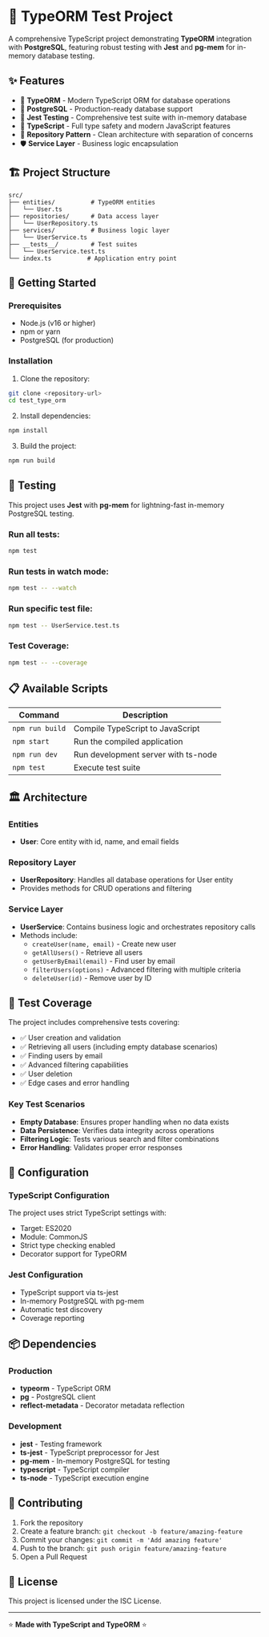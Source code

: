 # 🚀 TypeORM Test Project

A comprehensive TypeScript project demonstrating **TypeORM** integration with **PostgreSQL**, featuring robust testing with **Jest** and **pg-mem** for in-memory database testing.

## ✨ Features

- 🎯 **TypeORM** - Modern TypeScript ORM for database operations
- 🐘 **PostgreSQL** - Production-ready database support
- 🧪 **Jest Testing** - Comprehensive test suite with in-memory database
- 📝 **TypeScript** - Full type safety and modern JavaScript features
- 🔄 **Repository Pattern** - Clean architecture with separation of concerns
- 🛡️ **Service Layer** - Business logic encapsulation

## 🏗️ Project Structure

```
src/
├── entities/          # TypeORM entities
│   └── User.ts
├── repositories/      # Data access layer
│   └── UserRepository.ts
├── services/          # Business logic layer
│   └── UserService.ts
├── __tests__/         # Test suites
│   └── UserService.test.ts
└── index.ts          # Application entry point
```

## 🚀 Getting Started

### Prerequisites

- Node.js (v16 or higher)
- npm or yarn
- PostgreSQL (for production)

### Installation

1. Clone the repository:
```bash
git clone <repository-url>
cd test_type_orm
```

2. Install dependencies:
```bash
npm install
```

3. Build the project:
```bash
npm run build
```

## 🧪 Testing

This project uses **Jest** with **pg-mem** for lightning-fast in-memory PostgreSQL testing.

### Run all tests:
```bash
npm test
```

### Run tests in watch mode:
```bash
npm test -- --watch
```

### Run specific test file:
```bash
npm test -- UserService.test.ts
```

### Test Coverage:
```bash
npm test -- --coverage
```

## 📋 Available Scripts

| Command | Description |
|---------|-------------|
| `npm run build` | Compile TypeScript to JavaScript |
| `npm start` | Run the compiled application |
| `npm run dev` | Run development server with ts-node |
| `npm test` | Execute test suite |

## 🏛️ Architecture

### Entities
- **User**: Core entity with id, name, and email fields

### Repository Layer
- **UserRepository**: Handles all database operations for User entity
- Provides methods for CRUD operations and filtering

### Service Layer
- **UserService**: Contains business logic and orchestrates repository calls
- Methods include:
  - `createUser(name, email)` - Create new user
  - `getAllUsers()` - Retrieve all users
  - `getUserByEmail(email)` - Find user by email
  - `filterUsers(options)` - Advanced filtering with multiple criteria
  - `deleteUser(id)` - Remove user by ID

## 🧪 Test Coverage

The project includes comprehensive tests covering:

- ✅ User creation and validation
- ✅ Retrieving all users (including empty database scenarios)
- ✅ Finding users by email
- ✅ Advanced filtering capabilities
- ✅ User deletion
- ✅ Edge cases and error handling

### Key Test Scenarios

- **Empty Database**: Ensures proper handling when no data exists
- **Data Persistence**: Verifies data integrity across operations
- **Filtering Logic**: Tests various search and filter combinations
- **Error Handling**: Validates proper error responses

## 🔧 Configuration

### TypeScript Configuration
The project uses strict TypeScript settings with:
- Target: ES2020
- Module: CommonJS
- Strict type checking enabled
- Decorator support for TypeORM

### Jest Configuration
- TypeScript support via ts-jest
- In-memory PostgreSQL with pg-mem
- Automatic test discovery
- Coverage reporting

## 📦 Dependencies

### Production
- **typeorm** - TypeScript ORM
- **pg** - PostgreSQL client
- **reflect-metadata** - Decorator metadata reflection

### Development
- **jest** - Testing framework
- **ts-jest** - TypeScript preprocessor for Jest
- **pg-mem** - In-memory PostgreSQL for testing
- **typescript** - TypeScript compiler
- **ts-node** - TypeScript execution engine

## 🤝 Contributing

1. Fork the repository
2. Create a feature branch: `git checkout -b feature/amazing-feature`
3. Commit your changes: `git commit -m 'Add amazing feature'`
4. Push to the branch: `git push origin feature/amazing-feature`
5. Open a Pull Request

## 📄 License

This project is licensed under the ISC License.

---

⭐ **Made with TypeScript and TypeORM** ⭐

